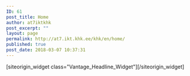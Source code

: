 ```yaml
---
ID: 61
post_title: Home
author: at7iktkhk
post_excerpt: ""
layout: page
permalink: http://at7.ikt.khk.ee/khk/en/home/
published: true
post_date: 2018-03-07 10:37:31
---
```

<div id="pl-61"  class="panel-layout" ><div id="pg-61-0"  class="panel-grid panel-has-style"  data-style="{&quot;class&quot;:&quot;wide-grey&quot;}" ><div class="wide-grey panel-row-style panel-row-style-for-61-0" ><div id="pgc-61-0-0"  class="panel-grid-cell"  data-weight="1" ><div id="panel-61-0-0-0" class="so-panel widget widget_headline-widget panel-first-child panel-last-child" data-index="0" data-style="{&quot;background_image_attachment&quot;:false,&quot;background_display&quot;:&quot;tile&quot;,&quot;font_color&quot;:&quot;#0a0a0a&quot;}" ><div class="panel-widget-style panel-widget-style-for-61-0-0-0" >[siteorigin_widget class="Vantage_Headline_Widget"]<input type="hidden" value="{&quot;instance&quot;:{&quot;headline&quot;:&quot; Tartu Vocational Education Centre ICT Department&quot;,&quot;sub_headline&quot;:&quot;ICT department uses 9 computer classes with 150 computers, computer hardware and a special lab equipped with Mikrotik devices for educational work. For studying, software like Adobe Production Studio, Adobe CS5 Design Premium, MS Visual Studio, AutoCad and SolidEdge is used.&quot;},&quot;args&quot;:{&quot;before_widget&quot;:&quot;&lt;div id=\&quot;panel-61-0-0-0\&quot; class=\&quot;so-panel widget widget_headline-widget panel-first-child panel-last-child\&quot; data-index=\&quot;0\&quot; data-style=\&quot;{&amp;quot;background_image_attachment&amp;quot;:false,&amp;quot;background_display&amp;quot;:&amp;quot;tile&amp;quot;,&amp;quot;font_color&amp;quot;:&amp;quot;#0a0a0a&amp;quot;}\&quot; &gt;&lt;div class=\&quot;panel-widget-style panel-widget-style-for-61-0-0-0\&quot; &gt;&quot;,&quot;after_widget&quot;:&quot;&lt;\/div&gt;&lt;\/div&gt;&quot;,&quot;before_title&quot;:&quot;&lt;h3 class=\&quot;widget-title\&quot;&gt;&quot;,&quot;after_title&quot;:&quot;&lt;\/h3&gt;&quot;,&quot;widget_id&quot;:&quot;widget-0-0-0&quot;}}" />[/siteorigin_widget]</div></div></div></div></div></div>